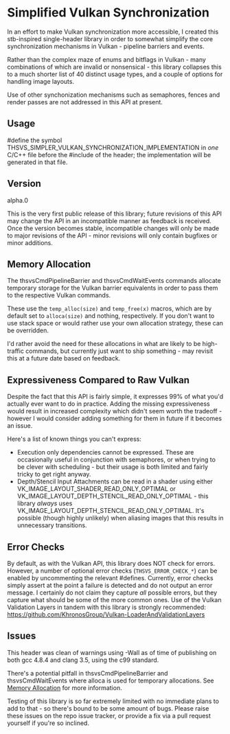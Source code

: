 # Simplified Vulkan Synchronization

In an effort to make Vulkan synchronization more accessible, I created this
stb-inspired single-header library in order to somewhat simplify the core
synchronization mechanisms in Vulkan - pipeline barriers and events.

Rather than the complex maze of enums and bitflags in Vulkan - many
combinations of which are invalid or nonsensical - this library collapses
this to a much shorter list of 40 distinct usage types, and a couple of
options for handling image layouts.

Use of other synchonization mechanisms such as semaphores, fences and render
passes are not addressed in this API at present.

## Usage

#define the symbol THSVS_SIMPLER_VULKAN_SYNCHRONIZATION_IMPLEMENTATION in
*one* C/C++ file before the #include of the header; the implementation
will be generated in that file.

## Version

alpha.0

This is the very first public release of this library; future revisions
of this API may change the API in an incompatible manner as feedback is
received.
Once the version becomes stable, incompatible changes will only be made
to major revisions of the API - minor revisions will only contain
bugfixes or minor additions.

## Memory Allocation

The thsvsCmdPipelineBarrier and thsvsCmdWaitEvents commands allocate
temporary storage for the Vulkan barrier equivalents in order to pass them
to the respective Vulkan commands.

These use the `temp_alloc(size)` and `temp_free(x)` macros, which are by
default set to `alloca(size)` and nothing, respectively.
If you don't want to use stack space or would rather use your own
allocation strategy, these can be overridden.

I'd rather avoid the need for these allocations in what are likely to be
high-traffic commands, but currently just want to ship something - may
revisit this at a future date based on feedback.

## Expressiveness Compared to Raw Vulkan

Despite the fact that this API is fairly simple, it expresses 99% of
what you'd actually ever want to do in practice.
Adding the missing expressiveness would result in increased complexity
which didn't seem worth the tradeoff - however I would consider adding
something for them in future if it becomes an issue.

Here's a list of known things you can't express:

* Execution only dependencies cannot be expressed.
  These are occasionally useful in conjunction with semaphores, or when
  trying to be clever with scheduling - but their usage is both limited
  and fairly tricky to get right anyway.
* Depth/Stencil Input Attachments can be read in a shader using either
  VK_IMAGE_LAYOUT_SHADER_READ_ONLY_OPTIMAL or
  VK_IMAGE_LAYOUT_DEPTH_STENCIL_READ_ONLY_OPTIMAL - this library
  *always* uses VK_IMAGE_LAYOUT_DEPTH_STENCIL_READ_ONLY_OPTIMAL.
  It's possible (though highly unlikely) when aliasing images that this
  results in unnecessary transitions.

## Error Checks

By default, as with the Vulkan API, this library does NOT check for
errors.
However, a number of optional error checks (`THSVS_ERROR_CHECK_*`) can be
enabled by uncommenting the relevant #defines.
Currently, error checks simply assert at the point a failure is detected
and do not output an error message.
I certainly do not claim they capture *all* possible errors, but they
capture what should be some of the more common ones.
Use of the Vulkan Validation Layers in tandem with this library is
strongly recommended:
    https://github.com/KhronosGroup/Vulkan-LoaderAndValidationLayers

## Issues

This header was clean of warnings using -Wall as of time of publishing
on both gcc 4.8.4 and clang 3.5, using the c99 standard.

There's a potential pitfall in thsvsCmdPipelineBarrier and thsvsCmdWaitEvents
where alloca is used for temporary allocations. See
[Memory Allocation](#memory-allocation) for more information.

Testing of this library is so far extremely limited with no immediate
plans to add to that - so there's bound to be some amount of bugs.
Please raise these issues on the repo issue tracker, or provide a fix
via a pull request yourself if you're so inclined.

